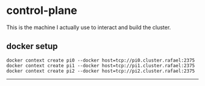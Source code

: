 # control-plane

This is the machine I actually use to interact and build the cluster.

## docker setup

```shell
docker context create pi0 --docker host=tcp://pi0.cluster.rafael:2375
docker context create pi1 --docker host=tcp://pi1.cluster.rafael:2375
docker context create pi2 --docker host=tcp://pi2.cluster.rafael:2375
```

---
